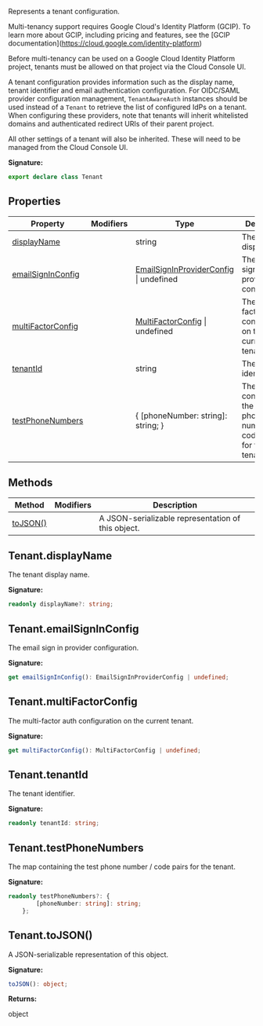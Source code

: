 Represents a tenant configuration.

Multi-tenancy support requires Google Cloud's Identity Platform (GCIP). To learn more about GCIP, including pricing and features, see the \[GCIP documentation\](https://cloud.google.com/identity-platform)

Before multi-tenancy can be used on a Google Cloud Identity Platform project, tenants must be allowed on that project via the Cloud Console UI.

A tenant configuration provides information such as the display name, tenant identifier and email authentication configuration. For OIDC/SAML provider configuration management, `TenantAwareAuth` instances should be used instead of a `Tenant` to retrieve the list of configured IdPs on a tenant. When configuring these providers, note that tenants will inherit whitelisted domains and authenticated redirect URIs of their parent project.

All other settings of a tenant will also be inherited. These will need to be managed from the Cloud Console UI.

<b>Signature:</b>

```typescript
export declare class Tenant 
```

## Properties

|  Property | Modifiers | Type | Description |
|  --- | --- | --- | --- |
|  [displayName](./firebase-admin.auth.tenant.md#tenantdisplayname) |  | string | The tenant display name. |
|  [emailSignInConfig](./firebase-admin.auth.tenant.md#tenantemailsigninconfig) |  | [EmailSignInProviderConfig](./firebase-admin.auth.emailsigninproviderconfig.md#emailsigninproviderconfig_interface) \| undefined | The email sign in provider configuration. |
|  [multiFactorConfig](./firebase-admin.auth.tenant.md#tenantmultifactorconfig) |  | [MultiFactorConfig](./firebase-admin.auth.multifactorconfig.md#multifactorconfig_interface) \| undefined | The multi-factor auth configuration on the current tenant. |
|  [tenantId](./firebase-admin.auth.tenant.md#tenanttenantid) |  | string | The tenant identifier. |
|  [testPhoneNumbers](./firebase-admin.auth.tenant.md#tenanttestphonenumbers) |  | { \[phoneNumber: string\]: string; } | The map containing the test phone number / code pairs for the tenant. |

## Methods

|  Method | Modifiers | Description |
|  --- | --- | --- |
|  [toJSON()](./firebase-admin.auth.tenant.md#tenanttojson) |  |  A JSON-serializable representation of this object. |

## Tenant.displayName

The tenant display name.

<b>Signature:</b>

```typescript
readonly displayName?: string;
```

## Tenant.emailSignInConfig

The email sign in provider configuration.

<b>Signature:</b>

```typescript
get emailSignInConfig(): EmailSignInProviderConfig | undefined;
```

## Tenant.multiFactorConfig

The multi-factor auth configuration on the current tenant.

<b>Signature:</b>

```typescript
get multiFactorConfig(): MultiFactorConfig | undefined;
```

## Tenant.tenantId

The tenant identifier.

<b>Signature:</b>

```typescript
readonly tenantId: string;
```

## Tenant.testPhoneNumbers

The map containing the test phone number / code pairs for the tenant.

<b>Signature:</b>

```typescript
readonly testPhoneNumbers?: {
        [phoneNumber: string]: string;
    };
```

## Tenant.toJSON()

 A JSON-serializable representation of this object.

<b>Signature:</b>

```typescript
toJSON(): object;
```
<b>Returns:</b>

object


